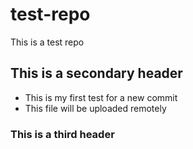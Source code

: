 test-repo
=========

This is a test repo

## This is a secondary header
* This is my first test for a new commit
* This file will be uploaded remotely

### This is a third header